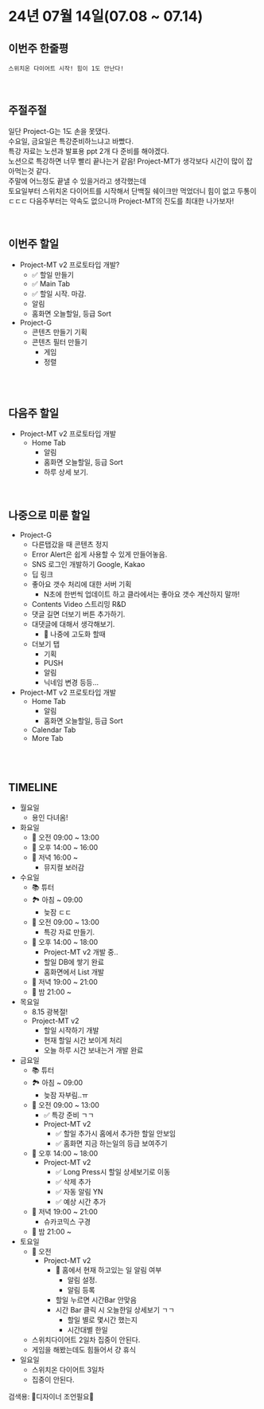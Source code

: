# 24년 07월 14일(07.08 ~ 07.14)

## **이번주 한줄평**
```
스위치온 다이어트 시작! 힘이 1도 안난다!
```

<br/>

## 주절주절
일단 Project-G는 1도 손을 못댔다.  
수요일, 금요일은 특강준비하느냐고 바빴다.  
특강 자료는 노션과 발표용 ppt 2개 다 준비를 해야겠다.  
노션으로 특강하면 너무 빨리 끝나는거 같음!
Project-MT가 생각보다 시간이 많이 잡아먹는것 같다.  
주말에 어느정도 끝낼 수 있을거라고 생각했는데   
토요일부터 스위치온 다이어트를 시작해서 단백질 쉐이크만 먹었더니 힘이 없고 두통이 ㄷㄷㄷ
다음주부터는 약속도 없으니까 Project-MT의 진도를 최대한 나가보자!

<br/>

## 이번주 할일
- Project-MT v2 프로토타입 개발?
    - ✅ 할일 만들기
    - ✅ Main Tab
    - ✅ 할일 시작. 마감.
    - 알림
    - 홈화면 오늘할일, 등급 Sort
- Project-G
    - 콘텐츠 만들기 기획    
    - 콘텐츠 필터 만들기
        - 게임
        - 정렬

<br/>

<br/>

## 다음주 할일
- Project-MT v2 프로토타입 개발
    - Home Tab
        - 알림
        - 홈화면 오늘할일, 등급 Sort
        - 하루 상세 보기.
<br/>

## 나중으로 미룬 할일
- Project-G
    - 다른탭갔을 때 콘텐츠 정지
    - Error Alert은 쉽게 사용할 수 있게 만들어놓음.
    - SNS 로그인 개발하기 Google, Kakao
    - 딥 링크 
    - 좋아요 갯수 처리에 대한 서버 기획
        - N초에 한번씩 업데이트 하고 클라에서는 좋아요 갯수 계산하지 말까!
    - Contents Video 스트리밍 R&D
    - 댓글 길면 더보기 버튼 추가하기.
    - 대댓글에 대해서 생각해보기.
        - 🫠 나중에 고도화 할때
    - 더보기 탭
        - 기획
        - PUSH
        - 알림
        - 닉네임 변경 등등...
- Project-MT v2 프로토타입 개발
    - Home Tab
        - 알림
        - 홈화면 오늘할일, 등급 Sort
    - Calendar Tab
    - More Tab


<br/>
<br/>


## TIMELINE
- 월요일
    - 용인 다녀옴!
- 화요일
    - 🌅 오전 09:00 ~ 13:00 
    - 🌄 오후 14:00 ~ 16:00
    - 🌇 저녁 16:00 ~
        - 뮤지컬 보러감
- 수요일
    - 📚 튜터
    - 🏞️ 아침 ~ 09:00
        - 늦잠 ㄷㄷ
    - 🌅 오전 09:00 ~ 13:00 
        - 특강 자료 만들기.
    - 🌄 오후 14:00 ~ 18:00
        - Project-MT v2 개발 중..
        - 할일 DB에 쌓기 완료
        - 홈화면에서 List 개발
    - 🌇 저녁 19:00 ~ 21:00
    - 🌙 밤  21:00 ~ 
- 목요일
    - 8.15 광복절!
    - Project-MT v2
        - 할일 시작하기 개발
        - 현재 할일 시간 보이게 처리 
        - 오늘 하루 시간 보내는거 개발 완료
- 금요일
    - 📚 튜터
    - 🏞️ 아침 ~ 09:00
        - 늦잠 자부림..ㅠ
    - 🌅 오전 09:00 ~ 13:00 
        - ✅ 특강 준비 ㄱㄱ
        - Project-MT v2
            - ✅ 할일 추가시 홈에서 추가한 할일 안보임
            - ✅ 홈화면 지금 하는일의 등급 보여주기
    - 🌄 오후 14:00 ~ 18:00
        - Project-MT v2
            - ✅ Long Press시 할일 상세보기로 이동
            - ✅ 삭제 추가
            - ✅ 자동 알림 YN
            - ✅ 예상 시간 추가
    - 🌇 저녁 19:00 ~ 21:00
        - 슈카코믹스 구경
    - 🌙 밤  21:00 ~ 
- 토요일
    - 🌅 오전 
       - Project-MT v2
            - 🚀 홈에서 현재 하고있는 일 알림 여부
                - 알림 설정.
                - 알림 등록
            - 할일 누르면 시간Bar 안맞음
            - 시간 Bar 클릭 시 오늘한일 상세보기 ㄱㄱ
                - 할일 별로 몇시간 했는지
                - 시간대별 한일
    - 스위치다이어트 2일차 집중이 안된다.
    - 게임을 해봤는데도 힘들어서 걍 휴식
- 일요일
    - 스위치온 다이어트 3일차
    - 집중이 안된다.


검색용:
🎨디자이너 조언필요🎨